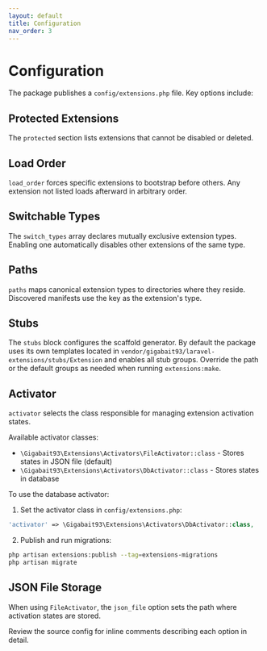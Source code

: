 ```yaml
---
layout: default
title: Configuration
nav_order: 3
---
```


# Configuration

The package publishes a `config/extensions.php` file. Key options include:

## Protected Extensions
The `protected` section lists extensions that cannot be disabled or deleted.

## Load Order
`load_order` forces specific extensions to bootstrap before others.
Any extension not listed loads afterward in arbitrary order.

## Switchable Types
The `switch_types` array declares mutually exclusive extension types.
Enabling one automatically disables other extensions of the same type.

## Paths
`paths` maps canonical extension types to directories where they reside.
Discovered manifests use the key as the extension's type.

## Stubs
The `stubs` block configures the scaffold generator. By default the package
uses its own templates located in `vendor/gigabait93/laravel-extensions/stubs/Extension`
and enables all stub groups. Override the path or the default groups as
needed when running `extensions:make`.

## Activator
`activator` selects the class responsible for managing extension activation states.

Available activator classes:
- `\Gigabait93\Extensions\Activators\FileActivator::class` - Stores states in JSON file (default)
- `\Gigabait93\Extensions\Activators\DbActivator::class` - Stores states in database

To use the database activator:
1. Set the activator class in `config/extensions.php`:
```php
'activator' => \Gigabait93\Extensions\Activators\DbActivator::class,
```

2. Publish and run migrations:
```bash
php artisan extensions:publish --tag=extensions-migrations
php artisan migrate
```

## JSON File Storage
When using `FileActivator`, the `json_file` option sets the path where activation states are stored.

Review the source config for inline comments describing each option in
detail.

